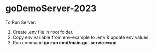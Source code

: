 # goDemoServer-2023

To Run Server:
1. Create .env file in root folder.
2. Copy env variable from env-example to .env & update env values.
3. Run command **go run cmd/main.go -service=api**